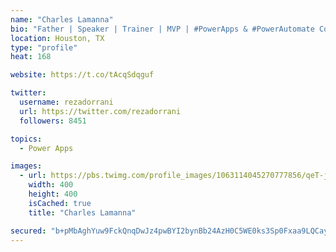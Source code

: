 ```yaml
---
name: "Charles Lamanna"
bio: "Father | Speaker | Trainer | MVP | #PowerApps & #PowerAutomate Community Super User | YouTuber Right-pointing triangle http://youtube.com/c/rezadorrani | Learn - Share - Clockwise rightwards and leftwards open circle arrows"
location: Houston, TX
type: "profile"
heat: 168

website: https://t.co/tAcqSdqguf

twitter:
  username: rezadorrani
  url: https://twitter.com/rezadorrani
  followers: 8451

topics:
  - Power Apps

images:
  - url: https://pbs.twimg.com/profile_images/1063114045270777856/qeT-jpWr_400x400.jpg
    width: 400
    height: 400
    isCached: true
    title: "Charles Lamanna"

secured: "b+pMbAghYuw9FckQnqDwJz4pwBYI2bynBb24AzH0C5WE0ks3Sp0Fxaa9LQCayvZnXAsMMitdVodNPByZOKX5JIXowU/5hxtiwbaaK1jTVOUqpk/eSP+8/TiDv/y5sVRCYKyZPwfY5SutnNcxLXRbeqev8jfFNsjqlGViUYw/Izqs3gAsAeC7X6INa4FSZGhz6aeDyKaDBHP13z+eAsi9KKcKaB9bQp5Foq1jnLYpcvymK0x9i6hfdAHIkPTenW++DhXcepqUKB6S20qOItxVqbM55cBJ0MxSAQk0Ohn36vich51BaO8IFaxFbMboZRcCkXBe3gBQujjr+Yc2xl7mTNnumzhC1AE6lZbxIFSGQZ4HTAzuTA0zmOA8w8mMMo3xTYqYyT2dHM33M3646i1GUmY5u5IcAPmFYuq4JL0xpBU=;RHjC4j0+FqOB2u35eohd3Q=="
---
```


